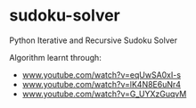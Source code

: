 # sudoku-solver
Python Iterative and Recursive Sudoku Solver

Algorithm learnt through:

* www.youtube.com/watch?v=eqUwSA0xI-s
* www.youtube.com/watch?v=lK4N8E6uNr4
* www.youtube.com/watch?v=G_UYXzGuqvM

